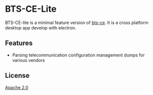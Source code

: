 # BTS-CE-Lite

BTS-CE-lite is a minimal feature version of [bts-ce](https://github.com/bodastage/bts-ce). It is a cross 
platform desktop app develop with electron.

## Features
* Parsing telecommunication configuration management dumps for various vendors

## License

[Apache 2.0](LICENSE.md)
